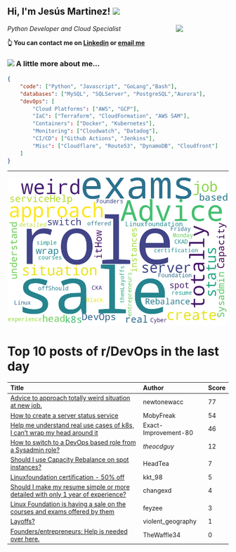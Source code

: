 <!--
**jmartinezl/jmartinezl** is a ✨ _special_ ✨ repository because its `README.md` (this file) appears on your GitHub profile.

Here are some ideas to get you started:

- 🔭 I’m currently working on ...
- 🌱 I’m currently learning ...
- 👯 I’m looking to collaborate on ...
- 🤔 I’m looking for help with ...
- 💬 Ask me about ...
- 📫 How to reach me: ...
- 😄 Pronouns: ...
- ⚡ Fun fact: ...
-->

<h2>Hi, I'm Jesús Martinez! <img src="https://media.giphy.com/media/WUlplcMpOCEmTGBtBW/giphy.gif" width="30"> </h2>
<img align='right' src="https://media.giphy.com/media/NytMLKyiaIh6VH9SPm/giphy.gif" width="120">
<p><em>Python Developer and Cloud Specialist
</em></p>

**👆 You can contact me on [Linkedin](https://www.linkedin.com/in/jes%C3%BAs-martinez-2b7b10104/) or [email me](mailto:jesus.mtz.lorenzo@gmail.com)**

### <img src="https://media.giphy.com/media/VgCDAzcKvsR6OM0uWg/giphy.gif" width="50"> A little more about me...  

```json
{
    "code": ["Python", "Javascript", "GoLang","Bash"],
    "databases": ["MySQL", "SQLServer", "PostgreSQL","Aurora"],
    "devOps": [
        "Cloud Platforms": ["AWS", "GCP"],
        "IaC": ["Terraform", "CloudFormation", "AWS SAM"],
        "Containers": ["Docker", "Kubernetes"],
        "Monitoring": ["Cloudwatch", "Datadog"],
        "CI/CD": ["Github Actions", "Jenkins"],
        "Misc": ["Cloudflare", "Route53", "DynamoDB", "Cloudfront"]
    ]
}
```
---

![Wordcloud](./cloud.png)

# Top 10 posts of r/DevOps in the last day

| Title | Author | Score |
|:---|:---|:---|
| [Advice to approach totally weird situation at new job.](https://www.reddit.com/r/devops/comments/z6fztm/advice_to_approach_totally_weird_situation_at_new/) | newtonewacc | 77 |
| [How to create a server status service](https://www.reddit.com/r/devops/comments/z61hxh/how_to_create_a_server_status_service/) | MobyFreak | 54 |
| [Help me understand real use cases of k8s, I can’t wrap my head around it](https://www.reddit.com/r/devops/comments/z64b1q/help_me_understand_real_use_cases_of_k8s_i_cant/) | Exact-Improvement-80 | 46 |
| [How to switch to a DevOps based role from a Sysadmin role?](https://www.reddit.com/r/devops/comments/z6aobc/how_to_switch_to_a_devops_based_role_from_a/) | _theocdguy_ | 12 |
| [Should I use Capacity Rebalance on spot instances?](https://www.reddit.com/r/devops/comments/z6926o/should_i_use_capacity_rebalance_on_spot_instances/) | HeadTea | 7 |
| [Linuxfoundation certification - 50% off](https://www.reddit.com/r/devops/comments/z6newn/linuxfoundation_certification_50_off/) | kkt_98 | 5 |
| [Should I make my resume simple or more detailed with only 1 year of experience?](https://www.reddit.com/r/devops/comments/z62bl5/should_i_make_my_resume_simple_or_more_detailed/) | changexd | 4 |
| [Linux Foundation is having a sale on the courses and exams offered by them](https://www.reddit.com/r/devops/comments/z6mkrh/linux_foundation_is_having_a_sale_on_the_courses/) | feyzee | 3 |
| [Layoffs?](https://www.reddit.com/r/devops/comments/z6iqdu/layoffs/) | violent_geography | 1 |
| [Founders/entrepreneurs: Help is needed over here.](https://www.reddit.com/r/devops/comments/z6ftia/foundersentrepreneurs_help_is_needed_over_here/) | TheWaffle34 | 0 |
